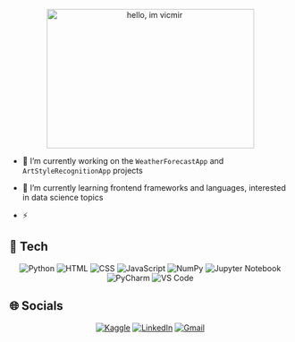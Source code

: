 <!-- ## Hi there 👋 -->

<!--
**vicmir/vicmir** is a ✨ _special_ ✨ repository because its `README.md` (this file) appears on your GitHub profile.
-->
<p align="center">
  <img width="371" height="249" alt="hello, im vicmir" src="https://github.com/user-attachments/assets/9a5ba6d7-e18c-4560-a130-0511693d14d1" />
</p>

<!--
Here are some ideas to get you started:
-->

- 🔭 I’m currently working on the `WeatherForecastApp` and `ArtStyleRecognitionApp` projects

- 🌱 I’m currently learning frontend frameworks and languages, interested in data science topics

- ⚡ 

<!--
- 👯 I’m looking to collaborate on ...
- 🤔 I’m looking for help with ...
- 💬 Ask me about ...
- 📫 How to reach me: ...
- 😄 Pronouns: ...
- ⚡ Fun fact: ...
-->

## 👾 Tech

<p align="center">
  <!-- Programming Languages -->
  <img src="https://img.icons8.com/color/52/000000/python.png" alt="Python" title="Python"/>
  <img src="https://img.icons8.com/color/52/000000/html-5--v1.png" alt="HTML" title="HTML"/>
  <img src="https://img.icons8.com/color/52/000000/css3.png" alt="CSS" title="CSS"/>
  <img src="https://img.icons8.com/color/52/000000/javascript--v1.png" alt="JavaScript" title="JavaScript"/>

  <!-- Backend 
  <img src="https://img.icons8.com/fluency/82/fastapi.png" alt="FastAPI" title="FastAPI"/>
  <img src="https://img.icons8.com/external-tal-revivo-color-tal-revivo/82/external-uvicorn-an-asgi-web-server-implementation-for-python-logo-color-tal-revivo.png" alt="Uvicorn" title="Uvicorn"/> -->

  <!-- Cloud 
  <img src="https://img.icons8.com/color/82/000000/microsoft-azure.png" alt="Microsoft Azure" title="Microsoft Azure"/> -->

  <!-- Data Science -->
  <!--
  <img src="https://img.icons8.com/external-soft-fill-juicy-fish/82/external-pandas-a-software-library-written-for-the-python-programming-language-logo-soft-fill-juicy-fish.png" alt="Pandas" title="Pandas"/> -->
  <img src="https://img.icons8.com/color/52/000000/numpy.png" alt="NumPy" title="NumPy"/>
  <!--
  <img src="https://img.icons8.com/external-tal-revivo-color-tal-revivo/82/external-scikit-learn-a-python-module-integrating-a-wide-range-of-state-of-the-art-machine-learning-logo-color-tal-revivo.png" alt="scikit-learn" title="scikit-learn"/> -->
  <img src="https://img.icons8.com/fluency/52/jupyter.png" alt="Jupyter Notebook" title="Jupyter Notebook"/>

  <!-- IDEs -->
  <img src="https://img.icons8.com/color/52/pycharm.png" alt="PyCharm" title="PyCharm"/>
  <img src="https://img.icons8.com/color/52/visual-studio-code-2019.png" alt="VS Code" title="Visual Studio Code"/>
</p>

## 🌐 Socials

<p align="center"> 
  <a href="https://www.kaggle.com/victmir" title="Kaggle"><img src="https://img.shields.io/badge/Kaggle-20BEFF?style=for-the-badge&logo=kaggle&logoColor=white" alt="Kaggle"></a> 
  <a href="https://www.linkedin.com/in/viktoriia-mirochnyk-82693a284/" title="LinkedIn"><img src="https://custom-icon-badges.demolab.com/badge/LinkedIn-0A66C2?logo=linkedin-white&logoColor=fff&style=for-the-badge" alt="LinkedIn"></a> 
  <a href="mailto:viktoriiamirochnyk@gmail.com" title="Gmail"><img src="https://img.shields.io/badge/Gmail-D14836?style=for-the-badge&logo=gmail&logoColor=white" alt="Gmail"></a> 
</p>
